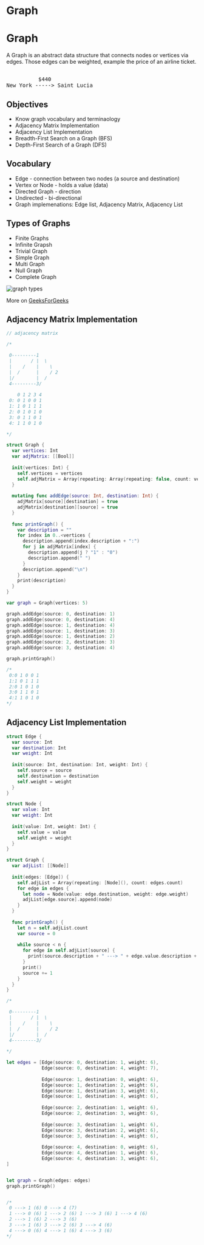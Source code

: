 # Graph

# Graph

A Graph is an abstract data structure that connects nodes or vertices via edges. Those edges can be weighted, example the price of an airline ticket. 

<pre> 
          $440 
New York -----> Saint Lucia 
</pre> 

## Objectives 

* Know graph vocabulary and terminaology
* Adjacency Matrix Implementation 
* Adjacency List Implementation 
* Breadth-First Search on a Graph (BFS)
* Depth-First Search of a Graph (DFS) 

## Vocabulary

* Edge - connection between two nodes (a source and destination) 
* Vertex or Node - holds a value (data)
* Directed Graph - direction 
* Undirected - bi-directional
* Graph implemenations: Edge list, Adjacency Matrix, Adjacency List

## Types of Graphs

* Finite Graphs 
* Infinite Grapsh 
* Trivial Graph 
* Simple Graph 
* Multi Graph
* Null Graph 
* Complete Graph 

![graph types](https://media.geeksforgeeks.org/wp-content/uploads/simplegraph.png)

More on [GeeksForGeeks](https://www.geeksforgeeks.org/graph-types-and-applications/)


## Adjacency Matrix Implementation 

```swift 
// adjacency matrix

/* 

 0---------1
 |       / |  \
 |    /    |    \
 |  /      |    / 2
 |/        |  /
 4---------3/
 
    0 1 2 3 4
 0: 0 1 0 0 1
 1: 1 0 1 1 1
 2: 0 1 0 1 0
 3: 0 1 1 0 1
 4: 1 1 0 1 0

*/

struct Graph {
  var vertices: Int
  var adjMatrix: [[Bool]]
  
  init(vertices: Int) {
    self.vertices = vertices
    self.adjMatrix = Array(repeating: Array(repeating: false, count: vertices), count: vertices)
  }
  
  mutating func addEdge(source: Int, destination: Int) {
    adjMatrix[source][destination] = true
    adjMatrix[destination][source] = true
  }
  
  func printGraph() {
    var description = ""
    for index in 0..<vertices {
      description.append(index.description + ":")
      for j in adjMatrix[index] {
        description.append(j ? "1" : "0")
        description.append(" ")
      }
      description.append("\n")
    }
    print(description)
  }
}

var graph = Graph(vertices: 5)

graph.addEdge(source: 0, destination: 1)
graph.addEdge(source: 0, destination: 4)
graph.addEdge(source: 1, destination: 4)
graph.addEdge(source: 1, destination: 3)
graph.addEdge(source: 1, destination: 2)
graph.addEdge(source: 2, destination: 3)
graph.addEdge(source: 3, destination: 4)

graph.printGraph()

/*
 0:0 1 0 0 1
 1:1 0 1 1 1
 2:0 1 0 1 0
 3:0 1 1 0 1
 4:1 1 0 1 0
*/


```

## Adjacency List Implementation

```swift 
struct Edge {
  var source: Int
  var destination: Int
  var weight: Int
  
  init(source: Int, destination: Int, weight: Int) {
    self.source = source
    self.destination = destination
    self.weight = weight
  }
}

struct Node {
  var value: Int
  var weight: Int
  
  init(value: Int, weight: Int) {
    self.value = value
    self.weight = weight
  }
}

struct Graph {
  var adjList: [[Node]]
  
  init(edges: [Edge]) {
    self.adjList = Array(repeating: [Node](), count: edges.count)
    for edge in edges {
      let node = Node(value: edge.destination, weight: edge.weight)
      adjList[edge.source].append(node)
    }
  }
  
  func printGraph() {
    let n = self.adjList.count
    var source = 0
    
    while source < n {
      for edge in self.adjList[source] {
        print(source.description + " ---> " + edge.value.description + " (\(edge.weight))", terminator: " ")
      }
      print()
      source += 1
    }
  }
}

/*

 0---------1
 |       / |  \
 |    /    |    \
 |  /      |    / 2
 |/        |  /
 4---------3/
 
*/

let edges = [Edge(source: 0, destination: 1, weight: 6),
             Edge(source: 0, destination: 4, weight: 7),
             
             Edge(source: 1, destination: 0, weight: 6),
             Edge(source: 1, destination: 2, weight: 6),
             Edge(source: 1, destination: 3, weight: 6),
             Edge(source: 1, destination: 4, weight: 6),
             
             Edge(source: 2, destination: 1, weight: 6),
             Edge(source: 2, destination: 3, weight: 6),
             
             Edge(source: 3, destination: 1, weight: 6),
             Edge(source: 3, destination: 2, weight: 6),
             Edge(source: 3, destination: 4, weight: 6),
             
             Edge(source: 4, destination: 0, weight: 6),
             Edge(source: 4, destination: 1, weight: 6),
             Edge(source: 4, destination: 3, weight: 6),
]


let graph = Graph(edges: edges)
graph.printGraph()


/*
 0 ---> 1 (6) 0 ---> 4 (7)
 1 ---> 0 (6) 1 ---> 2 (6) 1 ---> 3 (6) 1 ---> 4 (6)
 2 ---> 1 (6) 2 ---> 3 (6)
 3 ---> 1 (6) 3 ---> 2 (6) 3 ---> 4 (6)
 4 ---> 0 (6) 4 ---> 1 (6) 4 ---> 3 (6)
*/
```

